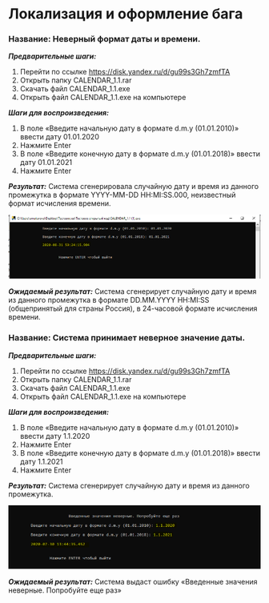 # Локализация и оформление бага
  
### Название: Неверный формат даты и времени.


***Предварительные шаги:***
1.	Перейти по ссылке https://disk.yandex.ru/d/gu99s3Gh7zmfTA
2.	Открыть папку CALENDAR_1.1.rar
3.	Скачать файл CALENDAR_1.1.exe 
4.	Открыть файл CALENDAR_1.1.exe на компьютере

***Шаги для воспроизведения:***
1.	В поле «Введите начальную дату в формате d.m.y (01.01.2010)» ввести дату 01.01.2020
2.	Нажмите Enter
3.	В поле «Введите конечную дату в формате d.m.y (01.01.2018)» ввести дату 01.01.2021
4.	Нажмите Enter

***Результат:***
Система сгенерировала случайную дату и время из данного промежутка в формате YYYY-MM-DD HH:MI:SS.000, неизвестный формат исчисления времени.

![Image alt](https://github.com/Makarova1995/open-code-test-task/blob/main/images/%D0%9D%D0%B5%D0%BF%D1%80%D0%B0%D0%B2%D0%B8%D0%BB%D1%8C%D0%BD%D1%8B%D0%B9%20%D1%84%D0%BE%D1%80%D0%BC%D0%B0%D1%82%20%D0%B4%D0%B0%D1%82%D1%8B2.PNG)

***Ожидаемый результат:***
Система сгенерирует случайную дату и время из данного промежутка в формате DD.MM.YYYY HH:MI:SS (общепринятый для страны Россия), в 24-часовой формате исчисления времени.




     
### Название: Система принимает неверное значение даты.

***Предварительные шаги:***
1.	Перейти по ссылке https://disk.yandex.ru/d/gu99s3Gh7zmfTA
2.	Открыть папку CALENDAR_1.1.rar
3.	Скачать файл CALENDAR_1.1.exe 
4.	Открыть файл CALENDAR_1.1.exe на компьютере

***Шаги для воспроизведения:***
1.	В поле «Введите начальную дату в формате d.m.y (01.01.2010)» ввести дату 1.1.2020
2.	Нажмите Enter
3.	В поле «Введите конечную дату в формате d.m.y (01.01.2018)» ввести дату 1.1.2021
4.	Нажмите Enter

***Результат:***
Система сгенерирует случайную дату и время из данного промежутка.

![Image alt](https://github.com/Makarova1995/open-code-test-task/blob/main/images/%D0%9D%D0%B5%D0%B2%D0%B5%D1%80%D0%BD%D0%BE%D0%B5%20%D0%B7%D0%BD%D0%B0%D1%87%D0%B5%D0%BD%D0%B8%D0%B5%20%D0%B4%D0%B0%D1%82%D1%8B%20(1).PNG)

***Ожидаемый результат:*** Система выдаст ошибку «Введенные значения неверные. Попробуйте еще раз»
